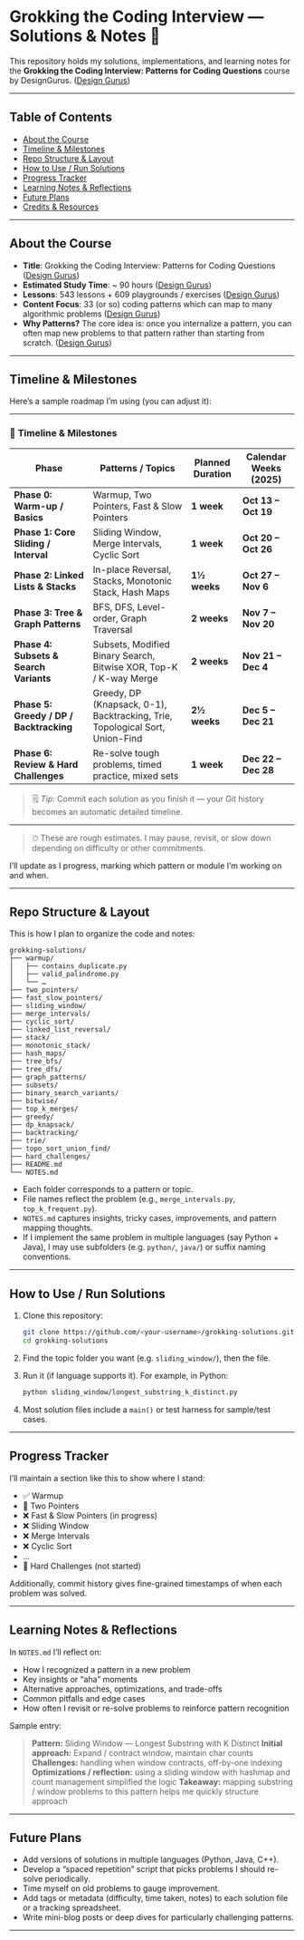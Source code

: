 # Grokking the Coding Interview — Solutions & Notes 📘

This repository holds my solutions, implementations, and learning notes for the **Grokking the Coding Interview: Patterns for Coding Questions** course by DesignGurus. ([Design Gurus][1])

---

## Table of Contents

* [About the Course](#about-the-course)
* [Timeline & Milestones](#timeline--milestones)
* [Repo Structure & Layout](#repo-structure--layout)
* [How to Use / Run Solutions](#how-to-use--run-solutions)
* [Progress Tracker](#progress-tracker)
* [Learning Notes & Reflections](#learning-notes--reflections)
* [Future Plans](#future-plans)
* [Credits & Resources](#credits--resources)

---

## About the Course

* **Title**: Grokking the Coding Interview: Patterns for Coding Questions ([Design Gurus][1])
* **Estimated Study Time**: ~ 90 hours ([Design Gurus][1])
* **Lessons**: 543 lessons + 609 playgrounds / exercises ([Design Gurus][1])
* **Content Focus**: 33 (or so) coding patterns which can map to many algorithmic problems ([Design Gurus][1])
* **Why Patterns?**
  The core idea is: once you internalize a pattern, you can often map new problems to that pattern rather than starting from scratch. ([Design Gurus][1])

---

## Timeline & Milestones

Here’s a sample roadmap I’m using (you can adjust it):

---

### 📅 **Timeline & Milestones**

| Phase                                   | Patterns / Topics                                                            | Planned Duration | Calendar Weeks (2025) |
| --------------------------------------- | ---------------------------------------------------------------------------- | ---------------- | --------------------- |
| **Phase 0: Warm-up / Basics**           | Warmup, Two Pointers, Fast & Slow Pointers                                   | **1 week**       | **Oct 13 – Oct 19**   |
| **Phase 1: Core Sliding / Interval**    | Sliding Window, Merge Intervals, Cyclic Sort                                 | **1 week**       | **Oct 20 – Oct 26**   |
| **Phase 2: Linked Lists & Stacks**      | In-place Reversal, Stacks, Monotonic Stack, Hash Maps                        | **1½ weeks**     | **Oct 27 – Nov 6**    |
| **Phase 3: Tree & Graph Patterns**      | BFS, DFS, Level-order, Graph Traversal                                       | **2 weeks**      | **Nov 7 – Nov 20**    |
| **Phase 4: Subsets & Search Variants**  | Subsets, Modified Binary Search, Bitwise XOR, Top-K / K-way Merge            | **2 weeks**      | **Nov 21 – Dec 4**    |
| **Phase 5: Greedy / DP / Backtracking** | Greedy, DP (Knapsack, 0-1), Backtracking, Trie, Topological Sort, Union-Find | **2½ weeks**     | **Dec 5 – Dec 21**    |
| **Phase 6: Review & Hard Challenges**   | Re-solve tough problems, timed practice, mixed sets                          | **1 week**       | **Dec 22 – Dec 28**   |

> 🗒️ *Tip:* Commit each solution as you finish it — your Git history becomes an automatic detailed timeline.

---
> ⏱ These are rough estimates. I may pause, revisit, or slow down depending on difficulty or other commitments.

I’ll update as I progress, marking which pattern or module I’m working on and when.

---

## Repo Structure & Layout

This is how I plan to organize the code and notes:

```
grokking-solutions/
├── warmup/
│   ├── contains_duplicate.py
│   ├── valid_palindrome.py
│   └── …
├── two_pointers/
├── fast_slow_pointers/
├── sliding_window/
├── merge_intervals/
├── cyclic_sort/
├── linked_list_reversal/
├── stack/
├── monotonic_stack/
├── hash_maps/
├── tree_bfs/
├── tree_dfs/
├── graph_patterns/
├── subsets/
├── binary_search_variants/
├── bitwise/
├── top_k_merges/
├── greedy/
├── dp_knapsack/
├── backtracking/
├── trie/
├── topo_sort_union_find/
├── hard_challenges/
├── README.md
└── NOTES.md
```

* Each folder corresponds to a pattern or topic.
* File names reflect the problem (e.g., `merge_intervals.py`, `top_k_frequent.py`).
* `NOTES.md` captures insights, tricky cases, improvements, and pattern mapping thoughts.
* If I implement the same problem in multiple languages (say Python + Java), I may use subfolders (e.g. `python/`, `java/`) or suffix naming conventions.

---

## How to Use / Run Solutions

1. Clone this repository:

   ```bash
   git clone https://github.com/<your-username>/grokking-solutions.git
   cd grokking-solutions
   ```

2. Find the topic folder you want (e.g. `sliding_window/`), then the file.

3. Run it (if language supports it). For example, in Python:

   ```bash
   python sliding_window/longest_substring_k_distinct.py
   ```

4. Most solution files include a `main()` or test harness for sample/test cases.

---

## Progress Tracker

I’ll maintain a section like this to show where I stand:

* ✅ Warmup
* 🔄 Two Pointers
* ❌ Fast & Slow Pointers (in progress)
* ❌ Sliding Window
* ❌ Merge Intervals
* ❌ Cyclic Sort
* …
* 🧩 Hard Challenges (not started)

Additionally, commit history gives fine-grained timestamps of when each problem was solved.

---

## Learning Notes & Reflections

In `NOTES.md` I’ll reflect on:

* How I recognized a pattern in a new problem
* Key insights or “aha” moments
* Alternative approaches, optimizations, and trade-offs
* Common pitfalls and edge cases
* How often I revisit or re-solve problems to reinforce pattern recognition

Sample entry:

> **Pattern:** Sliding Window — Longest Substring with K Distinct
> **Initial approach:** Expand / contract window, maintain char counts
> **Challenges:** handling when window contracts, off-by-one indexing
> **Optimizations / reflection:** using a sliding window with hashmap and count management simplified the logic
> **Takeaway:** mapping substring / window problems to this pattern helps me quickly structure approach

---

## Future Plans

* Add versions of solutions in multiple languages (Python, Java, C++).
* Develop a “spaced repetition” script that picks problems I should re-solve periodically.
* Time myself on old problems to gauge improvement.
* Add tags or metadata (difficulty, time taken, notes) to each solution file or a tracking spreadsheet.
* Write mini-blog posts or deep dives for particularly challenging patterns.

---

 
[1]: https://www.designgurus.io/course/grokking-the-coding-interview "Grokking the Coding Interview: Patterns for Coding Questions | #1 Interview Prep Course"

